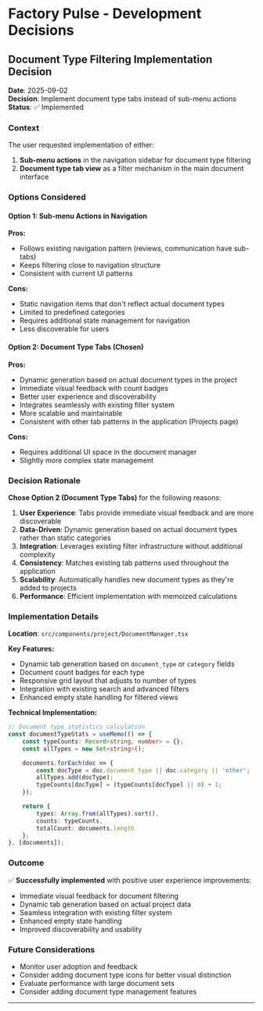 # Factory Pulse - Development Decisions

## Document Type Filtering Implementation Decision

**Date**: 2025-09-02  
**Decision**: Implement document type tabs instead of sub-menu actions  
**Status**: ✅ Implemented

### Context

The user requested implementation of either:
1. **Sub-menu actions** in the navigation sidebar for document type filtering
2. **Document type tab view** as a filter mechanism in the main document interface

### Options Considered

#### Option 1: Sub-menu Actions in Navigation
**Pros:**
- Follows existing navigation pattern (reviews, communication have sub-tabs)
- Keeps filtering close to navigation structure
- Consistent with current UI patterns

**Cons:**
- Static navigation items that don't reflect actual document types
- Limited to predefined categories
- Requires additional state management for navigation
- Less discoverable for users

#### Option 2: Document Type Tabs (Chosen)
**Pros:**
- Dynamic generation based on actual document types in the project
- Immediate visual feedback with count badges
- Better user experience and discoverability
- Integrates seamlessly with existing filter system
- More scalable and maintainable
- Consistent with other tab patterns in the application (Projects page)

**Cons:**
- Requires additional UI space in the document manager
- Slightly more complex state management

### Decision Rationale

**Chose Option 2 (Document Type Tabs)** for the following reasons:

1. **User Experience**: Tabs provide immediate visual feedback and are more discoverable
2. **Data-Driven**: Dynamic generation based on actual document types rather than static categories
3. **Integration**: Leverages existing filter infrastructure without additional complexity
4. **Consistency**: Matches existing tab patterns used throughout the application
5. **Scalability**: Automatically handles new document types as they're added to projects
6. **Performance**: Efficient implementation with memoized calculations

### Implementation Details

**Location**: `src/components/project/DocumentManager.tsx`

**Key Features:**
- Dynamic tab generation based on `document_type` or `category` fields
- Document count badges for each type
- Responsive grid layout that adjusts to number of types
- Integration with existing search and advanced filters
- Enhanced empty state handling for filtered views

**Technical Implementation:**
```typescript
// Document type statistics calculation
const documentTypeStats = useMemo(() => {
    const typeCounts: Record<string, number> = {};
    const allTypes = new Set<string>();

    documents.forEach(doc => {
        const docType = doc.document_type || doc.category || 'other';
        allTypes.add(docType);
        typeCounts[docType] = (typeCounts[docType] || 0) + 1;
    });

    return {
        types: Array.from(allTypes).sort(),
        counts: typeCounts,
        totalCount: documents.length
    };
}, [documents]);
```

### Outcome

✅ **Successfully implemented** with positive user experience improvements:
- Immediate visual feedback for document filtering
- Dynamic tab generation based on actual project data
- Seamless integration with existing filter system
- Enhanced empty state handling
- Improved discoverability and usability

### Future Considerations

- Monitor user adoption and feedback
- Consider adding document type icons for better visual distinction
- Evaluate performance with large document sets
- Consider adding document type management features

---

